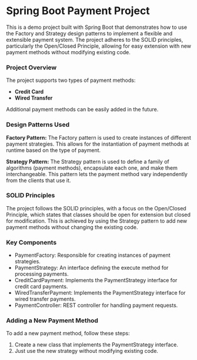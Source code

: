 # Spring Boot Payment Project
This is a demo project built with Spring Boot that demonstrates how to use the Factory and Strategy design patterns to implement a flexible and extensible payment system. The project adheres to the SOLID principles, particularly the Open/Closed Principle, allowing for easy extension with new payment methods without modifying existing code.

### Project Overview
The project supports two types of payment methods:

* **Credit Card** 
* **Wired Transfer**

Additional payment methods can be easily added in the future.

### Design Patterns Used
**Factory Pattern:**
The Factory pattern is used to create instances of different payment strategies. This allows for the instantiation of payment methods at runtime based on the type of payment.

**Strategy Pattern:**
The Strategy pattern is used to define a family of algorithms (payment methods), encapsulate each one, and make them interchangeable. This pattern lets the payment method vary independently from the clients that use it.

### SOLID Principles
The project follows the SOLID principles, with a focus on the Open/Closed Principle, which states that classes should be open for extension but closed for modification. This is achieved by using the Strategy pattern to add new payment methods without changing the existing code.


### Key Components
* PaymentFactory: Responsible for creating instances of payment strategies.
* PaymentStrategy: An interface defining the execute method for processing payments.
* CreditCardPayment: Implements the PaymentStrategy interface for credit card payments.
* WiredTransferPayment: Implements the PaymentStrategy interface for wired transfer payments.
* PaymentController: REST controller for handling payment requests.

### Adding a New Payment Method
To add a new payment method, follow these steps:
1. Create a new class that implements the PaymentStrategy interface.
2. Just use the new strategy without modifying existing code.
